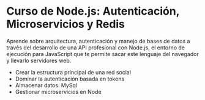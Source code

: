 # Curso de Node.js: Autenticación, Microservicios y Redis

Aprende sobre arquitectura, autenticación y manejo de bases de datos a través del desarrollo de una API profesional con Node.js, el entorno de ejecución para JavaScript que te permite sacar este lenguaje del navegador y llevarlo servidores web.

- Crear la estructura principal de una red social
- Dominar la autenticación basada en tokens
- Almacenar datos: MySql
- Gestionar microservicios en Node